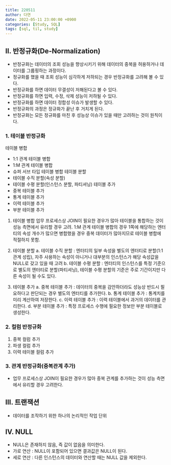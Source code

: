 ```yaml
---
title: 220511
author: 다연
date: 2022-05-11 23:00:00 +0900
categories: [Study, SQL]
tags: [sql, til, study]
---
```

## Ⅱ. 반정규화(De-Normalization)
* 반정규화는 데이터의 조회 성능을 향상시키기 위해 데이터의 중복을 허용하거나 데이터를 그룹핑하는 과정이다.
* 정규화를 했을 때 조회 성능이 심각하게 저하되는 경우 반정규화를 고려해 볼 수 있다.
* 반정규화를 하면 데이터 무결성이 저해된다고 볼 수 있다.
* 반정규화를 하면 입력, 수정, 삭제 성능이 저하될 수 있다.
* 반정규화를 하면 데이터 정합성 이슈가 발생할 수 있다.
* 반정규화의 과정은 정규화가 끝난 후 거치게 된다.
* 반정규화는 모든 정규화를 마친 후 성능상 이슈가 있을 때만 고려하는 것이 원칙이다.

### 1. 테이블 반정규화
테이블 병합
* 1:1 관계 테이블 병합
* 1:M 관계 테이블 병합
* 슈퍼 서브 타입 테이블 병합
테이블 분할
* 테이블 수직 분할(속성 분할)
* 테이블 수평 분할(인스턴스 분할, 파티셔닝)
테이블 추가
* 중복 테이블 추가
* 통계 테이블 추가
* 이력 테이블 추가
* 부분 테이블 추가

1. 테이블 병합
업무 프로세스상 JOIN이 필요한 경우가 많아 테이블을 통합하는 것이 성능 측면에서 유리할 경우 고려.
1:M 관계 테이블 병합의 경우 1쪽에 해당하는 엔터티의 속성 개수가 많으면 병합했을 경우 중복 데이터가 많아지므로 테이블 병합에 적절하지 못함.

2. 테이블 분할
a. 테이블 수직 분할 : 엔터티의 일부 속성을 별도의 엔터티로 분할(1:1 관계 성립), 자주 사용하는 속성이 아니거나 대부분의 인스턴스가 해당 속성값을 NULL로 갖고 있을 때 고려
b. 테이블 수평 분할 : 엔터티의 인스턴스를 특정 기준으로 별도의 엔터티로 분할(파티셔닝), 테이블 수평 분할의 기준은 주로 기간이지만 다른 속성이 될 수도 있다.

3. 테이블 추가
a. 중복 테이블 추가 : 데이터의 중복을 감안하더라도 성능상 반드시 필요하다고 판단되는 경우 별도의 엔터티를 추가한다.
b. 통계 테이블 추가 : 통계치를 미리 계산하여 저장한다.
c. 이력 테이블 추가 : 이력 테이블에서 과거의 데이터를 관리한다.
d. 부분 테이블 추가 : 특정 프로세스 수행에 필요한 정보만 부분 테이블로 생성한다.

### 2. 컬럼 반정규화
1. 중복 컬럼 추가
2. 파생 컬럼 추가
3. 이력 테이블 컬럼 추가

### 3. 관계 반정규화(중복관계 추가)
* 업무 프로세스상 JOIN이 필요한 경우가 많아 중복 관계를 추가하는 것이 성능 측면에서 유리할 경우 고려한다.

## Ⅲ. 트랜잭션
* 데이터를 조작하기 위한 하나의 논리적인 작업 단위

## Ⅳ. NULL
* NULL은 존재하지 않음, 즉 값이 없음을 의미한다. 
* 가로 연산 : NULL이 포함되어 있으면 결과값은 NULL이 된다.
* 세로 연산 : 다른 인스턴스의 데이터와 연산할 때는 NULL 값을 제외한다.
